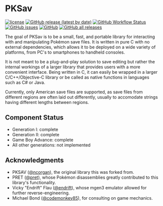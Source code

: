 PKSav
===============================================

[![license](https://img.shields.io/badge/license-MIT-blue.svg)](https://github.com/ncorgan/pksav/blob/master/LICENSE.txt) [![GitHub release (latest by date)](https://img.shields.io/github/v/release/savaughn/pksav)](https://github.com/savaughn/pksav/releases) [![GitHub Workflow Status](https://img.shields.io/github/actions/workflow/status/savaughn/pksav/build-macos.yml?branch=master)](https://github.com/savaughn/pksav/actions) [![GitHub issues](https://img.shields.io/github/issues/savaughn/pksav)](https://github.com/savaughn/pksav/issues) [![GitHub](https://img.shields.io/github/license/savaughn/pksav)](https://github.com/savaughn/pksav/blob/main/LICENSE) [![GitHub all releases](https://img.shields.io/github/downloads/savaughn/pksav/total)](https://github.com/savaughn/pksav/releases)

The goal of PKSav is to be a small, fast, and portable library for interacting with
and manipulating Pokémon save files. It is written in pure C with no external dependencies,
which allows it to be deployed on a wide variety of platforms, from PC's to smartphones to
handheld consoles.

It is not meant to be a plug-and-play solution to save editing but rather the
internal workings of a larger library that provides users with a more convenient interface.
Being written in C, it can easily be wrapped in a larger C/C++/Objective-C library or be called as native
functions in languages such as C# or Java.

Currently, only American save files are supported, as save files from different regions are often laid
out differently, usually to accomodate strings having different lengths between regions.


Component Status
-------------------------------------
 * Generation I: complete
 * Generation II: complete
 * Game Boy Advance: complete
 * All other generations: not implemented

Acknowledgments
-------------------------------------
* PKSAV ([@ncorgan](https://github.com/ncorgan/pksav)), the original library this was forked from.
* PRET ([@pret](https://github.com/pret)), whose Pokémon disassemblies greatly contributed to this library's functionality.
* Vicky "Endrift" Flau ([@endrift](https://github.com/endrift)), whose mgen3 emulator allowed for further reverse-engineering.
* Michael Bond ([@codemonkey85](https://github.com/codemonkey85)), for consulting on game mechanics.
